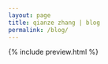 ```yaml
---
layout: page
title: qianze zhang | blog
permalink: /blog/
---
```

<div class="home">
 {% include preview.html %}
</div>
